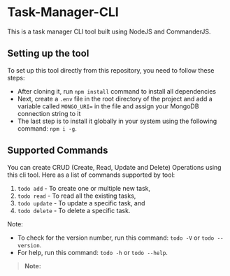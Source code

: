 # Task-Manager-CLI
This is a task manager CLI tool built using NodeJS and CommanderJS.

## Setting up the tool
To set up this tool directly from this repository, you need to follow these steps:
- After cloning it, run `npm install` command to install all dependencies
- Next, create a `.env` file in the root directory of the project and add a variable called `MONGO_URI=` in the file and assign your MongoDB connection string to it
- The last step is to install it globally in your system using the following command: `npm i -g`.

## Supported Commands
You can create CRUD (Create, Read, Update and Delete) Operations using this cli tool. Here as a list of commands supported by tool:
1. `todo add` - To create one or multiple new task,
2. `todo read` - To read all the existing tasks,
3. `todo update` - To update a specific task, and
4. `todo delete` - To delete a specific task.

Note:
- To check for the version number, run this command: `todo -V` or `todo --version`.
- For help, run this command: `todo -h` or `todo --help`.

> **Note:** 
